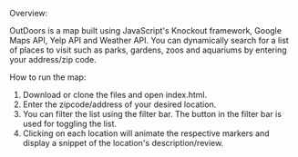 Overview:

OutDoors is a map built using JavaScript's Knockout framework, Google Maps API, Yelp API and Weather API. 
You can dynamically search for a list of places to visit such as parks, gardens, zoos and aquariums by entering
your address/zip code. 

How to run the map:

1. Download or clone the files and open index.html. 
2. Enter the zipcode/address of your desired location.
3. You can filter the list using the filter bar. The button in the filter bar is used for toggling the list.
4. Clicking on each location will animate the respective markers and display a snippet of the location's description/review.

